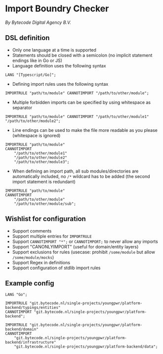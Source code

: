 # Import Boundry Checker

_By Bytecode Digital Agency B.V._

## DSL definition

* Only one language at a time is supported
* Statements should be closed with a semicolon (no implicit statement endings like in Go or JS)
* Language definition uses the following syntax

```
LANG "[Typescript/Go]";
```

* Defining import rules uses the following syntax

```
IMPORTRULE "path/to/module" CANNOTIMPORT "/path/to/other/module";
```

* Multiple forbidden imports can be specified by using whitespace as separator

```
IMPORTRULE "path/to/module" CANNOTIMPORT "/path/to/other/module1" "/path/to/other/module2";
```
* Line endings can be used to make the file more readable as you please (whitespace is ignored)

```
IMPORTRULE "path/to/module"
CANNOTIMPORT
    "/path/to/other/module1"
    "/path/to/other/module2"
    "/path/to/other/module3";
```

* When defining an import path, all sub modules/directories are automatically included, no `/*` wildcard has to be added (the second import statement is redundant)

```
IMPORTRULE "path/to/module"
CANNOTIMPORT
    "/path/to/other/module"
    "/path/to/other/module/sub";
```

## Wishlist for configuration

* Support comments
* Support multiple entries for `IMPORTRULE`
* Support `CANNOTIMPORT "*";` or `CANNOTIMPORT;` to never allow any imports
* Support "CANONLYIMPORT" (useful for domain/entity layers)
* Support exclusions for rules (usecase: prohibit `/some/module` but allow `/some/module/mocks`)
* Support Regex in definitions
* Support configuration of stdlib import rules

## Example config

```
LANG "Go";

IMPORTRULE "git.bytecode.nl/single-projects/youngpwr/platform-backend/typings/entities"
CANNOTIMPORT "git.bytecode.nl/single-projects/youngpwr/platform-backend";

IMPORTRULE "git.bytecode.nl/single-projects/youngpwr/platform-backend/domain"
CANNOTIMPORT
    "git.bytecode.nl/single-projects/youngpwr/platform-backend/infrastructure"
    "git.bytecode.nl/single-projects/youngpwr/platform-backend/data";
```
